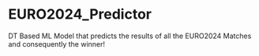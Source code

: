 # EURO2024_Predictor
DT Based ML Model that predicts the results of all the EURO2024 Matches and consequently the winner!
